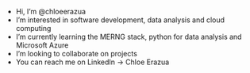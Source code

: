 - Hi, I’m @chloeerazua
- I’m interested in software development, data analysis and cloud computing
- I’m currently learning the MERNG stack, python for data analysis and Microsoft Azure
- I’m looking to collaborate on projects
- You can reach me on LinkedIn -> Chloe Erazua

